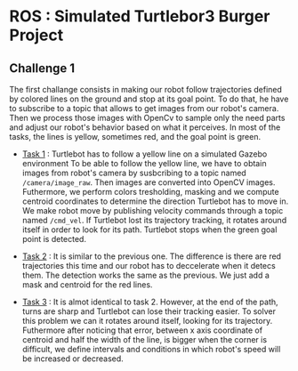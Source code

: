 # ROS : Simulated Turtlebor3 Burger Project

## Challenge 1

The first challange consists in making our robot follow trajectories defined by colored lines on the ground and stop at its goal point.
To do that, he have to subscribe to a topic that allows to get images from our robot's camera. Then we process those images with OpenCv to sample only the need parts and adjust our robot's behavior based on what it perceives.
In most of the tasks, the lines is yellow, sometimes red, and the goal point is green.

- [Task 1](challenge1_task1.py) : Turtlebot has to follow a yellow line on a simulated Gazebo environment
To be able to follow the yellow line, we have to obtain images from robot's camera by susbcribing to a topic named `/camera/image_raw`. Then images are converted into OpenCV images. Futhermore, we perform colors tresholding, masking and we compute centroid coordinates to determine the direction Turtlebot has to move in.
We make robot move by publishing velocity commands through a topic named `/cmd_vel`.
If Turtlebot lost its trajectory tracking, it rotates around itself in order to look for its path. Turtlebot stops when the green goal point is detected.

- [Task 2](challenge1_task2.py) : It is similar to the previous one. The difference is there are red trajectories this time and our robot has to deccelerate when it detecs them. The detection works the same as the previous. We just add a mask and centroid for the red lines.

- [Task 3](challenge1_task3.py) : It is almot identical to task 2. However, at the end of the path, turns are sharp and Turtlebot can lose their tracking easier. To solver this problem we can it rotates around itself, looking for its trajectory. Futhermore after noticing that error, between x axis coordinate of centroid and half the width of the line, is bigger when the corner is difficult, we define intervals and conditions in which robot's speed will be increased or decreased.